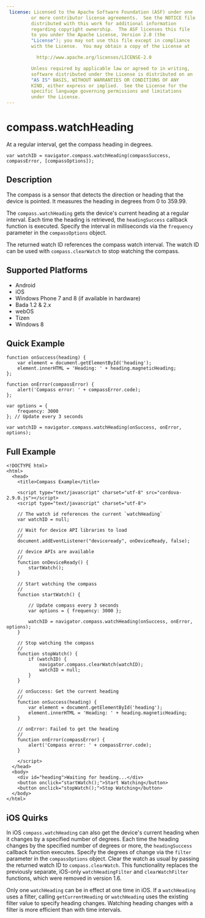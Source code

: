 ```yaml
---
 license: Licensed to the Apache Software Foundation (ASF) under one
         or more contributor license agreements.  See the NOTICE file
         distributed with this work for additional information
         regarding copyright ownership.  The ASF licenses this file
         to you under the Apache License, Version 2.0 (the
         "License"); you may not use this file except in compliance
         with the License.  You may obtain a copy of the License at

           http://www.apache.org/licenses/LICENSE-2.0

         Unless required by applicable law or agreed to in writing,
         software distributed under the License is distributed on an
         "AS IS" BASIS, WITHOUT WARRANTIES OR CONDITIONS OF ANY
         KIND, either express or implied.  See the License for the
         specific language governing permissions and limitations
         under the License.
---
```


compass.watchHeading
====================

At a regular interval, get the compass heading in degrees.

    var watchID = navigator.compass.watchHeading(compassSuccess, compassError, [compassOptions]);

Description
-----------

The compass is a sensor that detects the direction or heading that the
device is pointed.  It measures the heading in degrees from 0 to
359.99.

The `compass.watchHeading` gets the device's current heading at a
regular interval. Each time the heading is retrieved, the
`headingSuccess` callback function is executed. Specify the interval
in milliseconds via the `frequency` parameter in the `compassOptions`
object.

The returned watch ID references the compass watch interval. The watch
ID can be used with `compass.clearWatch` to stop watching the compass.

Supported Platforms
-------------------

- Android
- iOS
- Windows Phone 7 and 8 (if available in hardware)
- Bada 1.2 & 2.x
- webOS
- Tizen
- Windows 8

Quick Example
-------------

    function onSuccess(heading) {
        var element = document.getElementById('heading');
        element.innerHTML = 'Heading: ' + heading.magneticHeading;
    };

    function onError(compassError) {
        alert('Compass error: ' + compassError.code);
    };

    var options = {
        frequency: 3000
    }; // Update every 3 seconds

    var watchID = navigator.compass.watchHeading(onSuccess, onError, options);

Full Example
------------

    <!DOCTYPE html>
    <html>
      <head>
        <title>Compass Example</title>

        <script type="text/javascript" charset="utf-8" src="cordova-2.9.0.js"></script>
        <script type="text/javascript" charset="utf-8">

        // The watch id references the current `watchHeading`
        var watchID = null;

        // Wait for device API libraries to load
        //
        document.addEventListener("deviceready", onDeviceReady, false);

        // device APIs are available
        //
        function onDeviceReady() {
            startWatch();
        }

        // Start watching the compass
        //
        function startWatch() {

            // Update compass every 3 seconds
            var options = { frequency: 3000 };

            watchID = navigator.compass.watchHeading(onSuccess, onError, options);
        }

        // Stop watching the compass
        //
        function stopWatch() {
            if (watchID) {
                navigator.compass.clearWatch(watchID);
                watchID = null;
            }
        }

        // onSuccess: Get the current heading
        //
        function onSuccess(heading) {
            var element = document.getElementById('heading');
            element.innerHTML = 'Heading: ' + heading.magneticHeading;
        }

        // onError: Failed to get the heading
        //
        function onError(compassError) {
            alert('Compass error: ' + compassError.code);
        }

        </script>
      </head>
      <body>
        <div id="heading">Waiting for heading...</div>
        <button onclick="startWatch();">Start Watching</button>
        <button onclick="stopWatch();">Stop Watching</button>
      </body>
    </html>

iOS Quirks
--------------

In iOS `compass.watchHeading` can also get the device's current
heading when it changes by a specified number of degrees. Each time
the heading changes by the specified number of degrees or more, the
`headingSuccess` callback function executes. Specify the degrees of
change via the `filter` parameter in the `compassOptions` object.
Clear the watch as usual by passing the returned watch ID to
`compass.clearWatch`.  This functionality replaces the previously
separate, iOS-only `watchHeadingFilter` and `clearWatchFilter`
functions, which were removed in version 1.6.

Only one `watchHeading` can be in effect at one time in iOS.  If a
`watchHeading` uses a filter, calling `getCurrentHeading` or
`watchHeading` uses the existing filter value to specify heading
changes. Watching heading changes with a filter is more efficient than
with time intervals.
